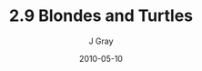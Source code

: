 ---
title: '2.9 Blondes and Turtles'
alt: 'Mysteries of the Arcana'
date: '2010-05-10'
author: 'J Gray'
artist: 'Keira'
chapter: '2 All the Way Down'
filler: false
---